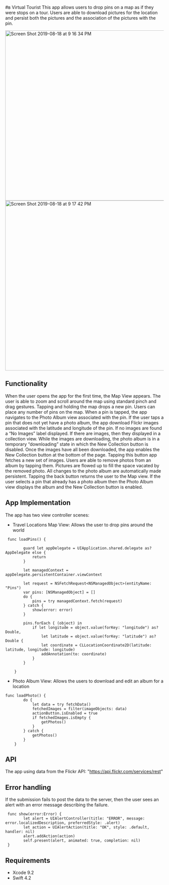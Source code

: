 #в Virtual Tourist
This app allows users to drop pins on a map as if they were stops on a tour. Users are able to download pictures for the location and persist both the pictures and the association of the pictures with the pin.

<img width="540" alt="Screen Shot 2019-08-18 at 9 16 34 PM" src="https://user-images.githubusercontent.com/46335329/63233373-d1aa5b00-c1fd-11e9-85c1-5dd76a928468.png">

<img width="540" alt="Screen Shot 2019-08-18 at 9 17 42 PM" src="https://user-images.githubusercontent.com/46335329/63233414-09b19e00-c1fe-11e9-9986-f76fde1af093.png">

## Functionality
When the user opens the app for the first time, the Map View appears. The user is able to zoom and scroll around the map using standard pinch and drag gestures.
Tapping and holding the map drops a new pin. Users can place any number of pins on the map.
When a pin is tapped, the app navigates to the Photo Album view associated with the pin.
If the user taps a pin that does not yet have a photo album, the app download Flickr images associated with the latitude and longitude of the pin.
If no images are found a “No Images” label displayed.
If there are images, then they displayed in a collection view.
While the images are downloading, the photo album is in a temporary “downloading” state in which the New Collection button is disabled. 
Once the images have all been downloaded, the app enables the New Collection button at the bottom of the page. Tapping this button app fetches a new set of images.
Users are able to remove photos from an album by tapping them. Pictures are flowed up to fill the space vacated by the removed photo.
All changes to the photo album are automatically made persistent.
Tapping the back button returns the user to the Map view.
If the user selects a pin that already has a photo album then the Photo Album view displays the album and the New Collection button is enabled.

## App Implementation 
The app has two view controller scenes:
- Travel Locations Map View: Allows the user to drop pins around the world
```
 func loadPins() {
        
        guard let appDelegate = UIApplication.shared.delegate as? AppDelegate else {
            return
        }
        
        let managedContext = appDelegate.persistentContainer.viewContext
        
        let request = NSFetchRequest<NSManagedObject>(entityName: "Pins")
        var pins: [NSManagedObject] = []
        do {
            pins = try managedContext.fetch(request)
        } catch {
            show(error: error)
        }
        
        pins.forEach { (object) in
            if let longitude = object.value(forKey: "longitude") as? Double,
                let latitude = object.value(forKey: "latitude") as? Double {
                let coordinate = CLLocationCoordinate2D(latitude: latitude, longitude: longitude)
                addAnnotation(to: coordinate)
            }
        }
        
    }
```
- Photo Album View: Allows the users to download and edit an album for a location
```
func loadPhoto() {
        do {
            let data = try fetchData()
            fetchedImages = filter(imageObjects: data)
            actionButton.isEnabled = true
            if fetchedImages.isEmpty {
                getPhotos()
            }
        } catch {
            getPhotos()
        }
    }
```


## API
The app using data from the Flickr API: "https://api.flickr.com/services/rest"

## Error handling
If the submission fails to post the data to the server, then the user sees an alert with an error message describing the failure.
```
 func show(error:Error) {
        let alert = UIAlertController(title: "ERROR", message: error.localizedDescription, preferredStyle: .alert)
        let action = UIAlertAction(title: "OK", style: .default, handler: nil)
        alert.addAction(action)
        self.present(alert, animated: true, completion: nil)
 }
```

## Requirements

- Xcode 9.2
- Swift 4.2
